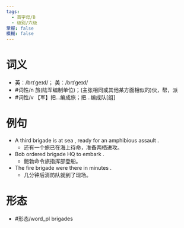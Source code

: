 ```yaml
---
tags:
  - 首字母/B
  - 级别/六级
掌握: false
模糊: false
---
```

# 词义
- 英：/brɪˈɡeɪd/； 美：/brɪˈɡeɪd/
- #词性/n  旅(陆军编制单位)；(主张相同或其他某方面相似的)伙，帮，派
- #词性/v  【军】把…编成旅；把…编成队[组]
# 例句
- A third brigade is at sea , ready for an amphibious assault .
	- 还有一个旅已在海上待命，准备两栖进攻。
- Bob ordered brigade HQ to embark .
	- 鲍勃命令旅指挥部登船。
- The fire brigade were there in minutes .
	- 几分钟后消防队就到了现场。
# 形态
- #形态/word_pl brigades
